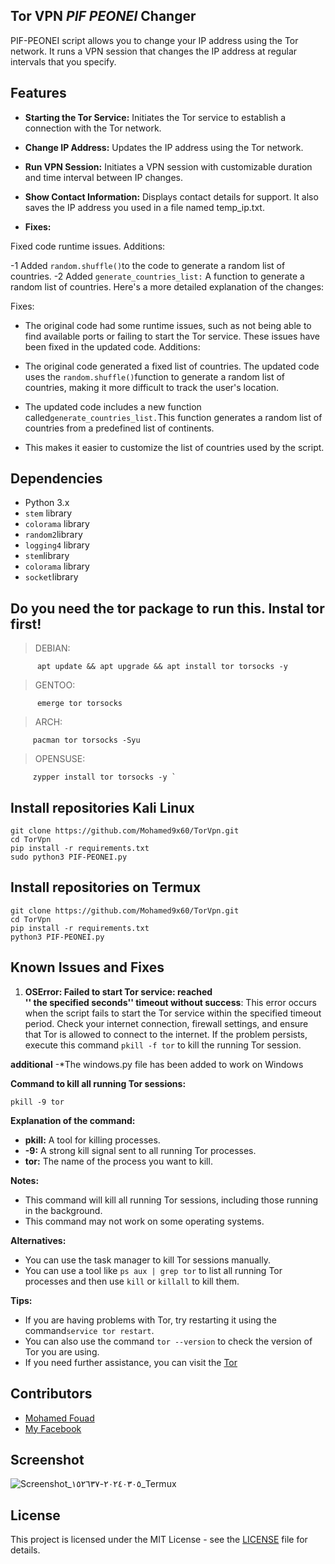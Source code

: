 ## Tor VPN  *PIF PEONEI* Changer

PIF-PEONEI script allows you to change your IP address using the Tor network. It runs a VPN session that changes the IP address at regular intervals that you specify.

## Features 
- **Starting the Tor Service:** Initiates the Tor service to establish a connection with the Tor network.
- **Change IP Address:** Updates the IP address using the Tor network.
- **Run VPN Session:** Initiates a VPN session with customizable duration and time interval between IP changes.
- **Show Contact Information:** Displays contact details for support. It also saves the IP address you used in a file named temp_ip.txt.

- **Fixes:**

Fixed code runtime issues.
Additions:

-1 Added `random.shuffle()`to the code to generate a random list of countries.
-2 Added `generate_countries_list:` A function to generate a random list of countries.
Here's a more detailed explanation of the changes:

Fixes:

- The original code had some runtime issues, such as not being able to find available ports or failing to start the Tor service. These issues have been fixed in the updated code.
Additions:

- The original code generated a fixed list of countries. The updated code uses the  `random.shuffle()`function to generate a random list of countries, making it more difficult to track the user's location.
- The updated code includes a new function called`generate_countries_list.`This function generates a random list of countries from a predefined list of continents. 
- This makes it easier to customize the list of countries used by the script.

## Dependencies

- Python 3.x
- `stem` library
- `colorama` library                            
- `random2`library
- `logging4` library
- `stem`library
- `colorama` library
- `socket`library

## Do you need the tor package to run this. Instal tor first!
> DEBIAN:
              
          apt update && apt upgrade && apt install tor torsocks -y
> GENTOO: 
       
          emerge tor torsocks

> ARCH: 
          
         pacman tor torsocks -Syu

> OPENSUSE: 
          
   
         zypper install tor torsocks -y `

## Install repositories Kali Linux


    git clone https://github.com/Mohamed9x60/TorVpn.git
    cd TorVpn
    pip install -r requirements.txt
    sudo python3 PIF-PEONEI.py
    
    


## Install repositories on Termux

    git clone https://github.com/Mohamed9x60/TorVpn.git
    cd TorVpn
    pip install -r requirements.txt
    python3 PIF-PEONEI.py
    


## Known Issues and Fixes

1. **OSError: Failed to start Tor service: reached  
'' the specified seconds'' timeout without success**: This error occurs when the script fails to start the Tor service within the specified timeout period. Check your internet connection, firewall settings, and ensure that Tor is allowed to connect to the internet. If the problem persists, execute this command `pkill -f tor` to kill the running Tor session.

**additional**
-*The windows.py file has been added to work on Windows

**Command to kill all running Tor sessions:**

```
pkill -9 tor
```

**Explanation of the command:**

* **pkill:** A tool for killing processes.
* **-9:** A strong kill signal sent to all running Tor processes.
* **tor:** The name of the process you want to kill.

**Notes:**

* This command will kill all running Tor sessions, including those running in the background.
* This command may not work on some operating systems.

**Alternatives:**

* You can use the task manager to kill Tor sessions manually.
* You can use a tool like ```ps aux | grep tor``` to list all running Tor processes and then use  ```kill```  or  ```killall``` to kill them.

**Tips:**

* If you are having problems with Tor, try restarting it using the command```service tor restart```.
* You can also use the command  ```tor --version```  to check the version of Tor you are using.
* If you need further assistance, you can visit the [Tor](https://www.torproject.org/)





## Contributors

- [Mohamed Fouad](https://github.com/Mohamed9x60)
- [My Facebook](https://www.facebook.com/profile.php?id=100014784496206&mibextid=ZbWKwL)
## Screenshot

![Screenshot_٢٠٢٤٠٣٠٥-١٥٢٦٣٧_Termux](https://github.com/Mohamed9x60/TorVpn/assets/162137526/0c75391c-016b-4bee-b946-f9a9d713b473)




## License

This project is licensed under the MIT License - see the [LICENSE](LICENSE) file for details.
